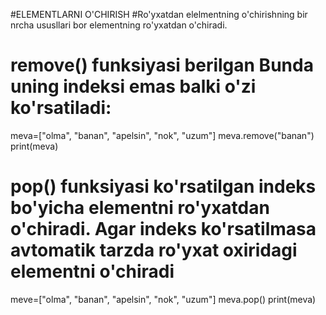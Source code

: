 #ELEMENTLARNI O'CHIRISH
#Ro'yxatdan elelmentning o'chirishning bir nrcha ususllari bor elementning ro'yxatdan o'chiradi.
# remove() funksiyasi berilgan Bunda uning indeksi emas balki o'zi ko'rsatiladi:
meva=["olma", "banan", "apelsin", "nok", "uzum"]
meva.remove("banan")
print(meva)


# pop() funksiyasi  ko'rsatilgan indeks bo'yicha elementni ro'yxatdan o'chiradi. Agar indeks ko'rsatilmasa avtomatik tarzda ro'yxat oxiridagi elementni o'chiradi
meve=["olma", "banan", "apelsin", "nok", "uzum"]
meva.pop()
print(meva)
